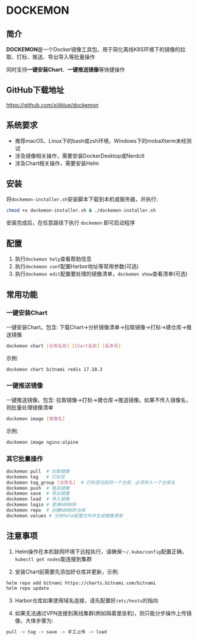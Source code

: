# DOCKEMON

## 简介
**DOCKEMON**是一个Docker镜像工具包，用于简化离线K8S环境下的镜像的拉取、打标、推送、导出导入等批量操作

同时支持**一键安装Chart**、**一键推送镜像**等快捷操作


## GitHub下载地址
https://github.com/xiiiblue/dockemon

## 系统要求

- 推荐macOS、Linux下的bash或zsh环境，Windows下的mobaXterm未经测试
- 涉及镜像相关操作，需要安装DockerDesktop或Nerdctl
- 涉及Chart相关操作，需要安装Helm



## 安装

将`dockemon-installer.sh`安装脚本下载到本机或服务器，并执行: 
```sh
chmod +x dockemon-installer.sh & ./dockemon-installer.sh
```
安装完成后，在任意路径下执行 `dockemon` 即可启动程序



## 配置

1. 执行`dockemon help`查看帮助信息
2. 执行`dockemon conf`配置Harbor地址等常用参数(可选)
3. 执行`dockemon edit`配置要处理的镜像清单，`dockemon show`查看清单(可选)



## 常用功能

### 一键安装Chart
一键安装Chart。包含: 下载Chart->分析镜像清单->拉取镜像->打标->建仓库->推送镜像
```sh
dockemon chart [仓库名称] [Chart名称] [版本号]  
```

示例:   
```sh
dockemon chart bitnami redis 17.10.3
```

### 一键推送镜像
一键推送镜像。包含: 拉取镜像->打标->建仓库->推送镜像。如果不传入镜像名，则批量处理镜像清单
```sh
dockemon image [镜像名]
```

示例:   
```sh
dockemon image nginx:alpine
```
### 其它批量操作
```sh
dockemon pull  # 拉取镜像
dockemon tag   # 打标签
dockemon tag_group [仓库名]  # 打标签归到同一个仓库，必须传入一个仓库名
dockemon push  # 推送镜像
dockemon save  # 导出镜像
dockemon load  # 导入镜像
dockemon login # 登录HARBOR
dockemon repo  # 创建HARBOR仓库
dockemon values # 分析helm配置文件并生成镜像清单
```



## 注意事项
1. Helm操作在本机联网环境下远程执行，请确保`～/.kube/config`配置正确，`kubectl get nodes`能连接到集群

2.  安装Chart前需要先添加好仓库并更新，示例:  
```sh
helm repo add bitnami https://charts.bitnami.com/bitnami
helm repo update
```

3. Harbor仓库如果使用域名连接，请先配置好`/etc/hosts`的指向

4. 如果无法通过VPN连接到离线集群(例如隔着堡垒机)，则只能分步操作上传镜像，大体步骤为:  
```sh
pull -> tag -> save -> 手工上传 -> load
```
